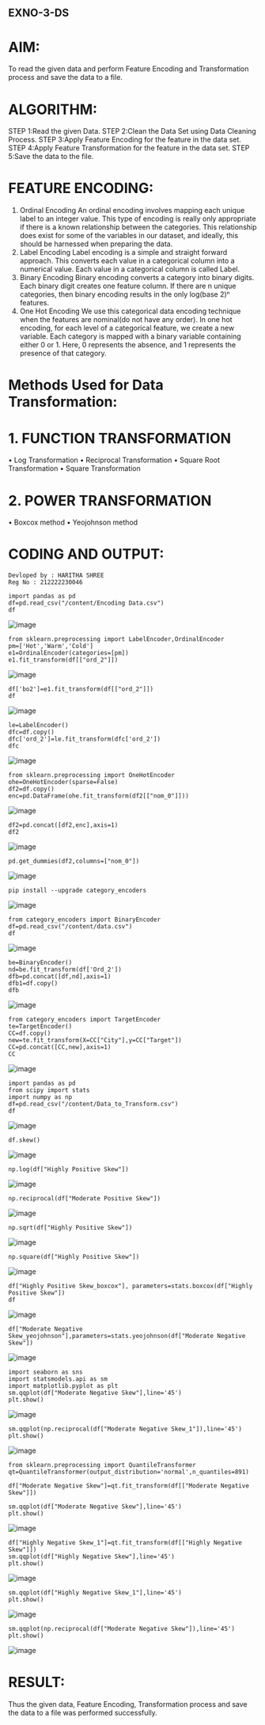 ## EXNO-3-DS

# AIM:
To read the given data and perform Feature Encoding and Transformation process and save the data to a file.

# ALGORITHM:
STEP 1:Read the given Data.
STEP 2:Clean the Data Set using Data Cleaning Process.
STEP 3:Apply Feature Encoding for the feature in the data set.
STEP 4:Apply Feature Transformation for the feature in the data set.
STEP 5:Save the data to the file.

# FEATURE ENCODING:
1. Ordinal Encoding
An ordinal encoding involves mapping each unique label to an integer value. This type of encoding is really only appropriate if there is a known relationship between the categories. This relationship does exist for some of the variables in our dataset, and ideally, this should be harnessed when preparing the data.
2. Label Encoding
Label encoding is a simple and straight forward approach. This converts each value in a categorical column into a numerical value. Each value in a categorical column is called Label.
3. Binary Encoding
Binary encoding converts a category into binary digits. Each binary digit creates one feature column. If there are n unique categories, then binary encoding results in the only log(base 2)ⁿ features.
4. One Hot Encoding
We use this categorical data encoding technique when the features are nominal(do not have any order). In one hot encoding, for each level of a categorical feature, we create a new variable. Each category is mapped with a binary variable containing either 0 or 1. Here, 0 represents the absence, and 1 represents the presence of that category.

# Methods Used for Data Transformation:
  # 1. FUNCTION TRANSFORMATION
• Log Transformation
• Reciprocal Transformation
• Square Root Transformation
• Square Transformation
  # 2. POWER TRANSFORMATION
• Boxcox method
• Yeojohnson method

# CODING AND OUTPUT:
```
Devloped by : HARITHA SHREE
Reg No : 212222230046
```

```
import pandas as pd
df=pd.read_csv("/content/Encoding Data.csv")
df
```
![image](https://github.com/user-attachments/assets/4edb1355-4b72-4ce9-b63d-882d6d9a1b7f)
```
from sklearn.preprocessing import LabelEncoder,OrdinalEncoder
pm=['Hot','Warm','Cold']
e1=OrdinalEncoder(categories=[pm])
e1.fit_transform(df[["ord_2"]])
```
![image](https://github.com/user-attachments/assets/a4df77f2-1e7e-4657-89c2-ef292d17d541)
```
df['bo2']=e1.fit_transform(df[["ord_2"]])
df
```
![image](https://github.com/user-attachments/assets/261efc3b-b019-4bdd-bca9-1645fe4a08f0)
```
le=LabelEncoder()
dfc=df.copy()
dfc['ord_2']=le.fit_transform(dfc['ord_2'])
dfc
```
![image](https://github.com/user-attachments/assets/42de6a88-e0f6-425d-a002-abcbf2247ada)
```
from sklearn.preprocessing import OneHotEncoder
ohe=OneHotEncoder(sparse=False)
df2=df.copy()
enc=pd.DataFrame(ohe.fit_transform(df2[["nom_0"]]))
```
![image](https://github.com/user-attachments/assets/f30f8a2a-9f67-40e3-95a5-5c7efe57abc5)
```
df2=pd.concat([df2,enc],axis=1)
df2
```
![image](https://github.com/user-attachments/assets/5e4df103-d83f-4e59-b31a-7103bed9b68f)
```
pd.get_dummies(df2,columns=["nom_0"])
```
![image](https://github.com/user-attachments/assets/00cc8a67-5b61-474f-bc75-ce21a8100b76)
```
pip install --upgrade category_encoders
```
![image](https://github.com/user-attachments/assets/a1056047-3a4f-4b98-bc5f-b9e7459c95ef)
```
from category_encoders import BinaryEncoder
df=pd.read_csv("/content/data.csv")
df
```
![image](https://github.com/user-attachments/assets/28e1de22-6959-49b4-a6ab-2e3f43a95d0c)
```
be=BinaryEncoder()
nd=be.fit_transform(df['Ord_2'])
dfb=pd.concat([df,nd],axis=1)
dfb1=df.copy()
dfb
```
![image](https://github.com/user-attachments/assets/8f61044c-8cdc-4f52-8f09-62593127efbf)
```
from category_encoders import TargetEncoder
te=TargetEncoder()
CC=df.copy()
new=te.fit_transform(X=CC["City"],y=CC["Target"])
CC=pd.concat([CC,new],axis=1)
CC
```
![image](https://github.com/user-attachments/assets/45e15627-d3ce-444e-94cd-f1ea39aff6d5)
```
import pandas as pd
from scipy import stats
import numpy as np
df=pd.read_csv("/content/Data_to_Transform.csv")
df
```
![image](https://github.com/user-attachments/assets/dd8760e4-a81c-4192-a5a4-c58e378532dd)
```
df.skew()
```
![image](https://github.com/user-attachments/assets/4d0882cd-2e16-4331-802a-205c6d049c9a)
```
np.log(df["Highly Positive Skew"])
```
![image](https://github.com/user-attachments/assets/4edbe1e2-0a5f-415a-9733-f7a8e1b272f8)
```
np.reciprocal(df["Moderate Positive Skew"])
```
![image](https://github.com/user-attachments/assets/81792253-adae-4529-ac3a-770b7a78d745)
```
np.sqrt(df["Highly Positive Skew"])
```
![image](https://github.com/user-attachments/assets/e0865d58-1eb9-4100-bc9b-c140cbbbb328)
```
np.square(df["Highly Positive Skew"])
```
![image](https://github.com/user-attachments/assets/6f68d3f7-8423-4a25-a8a2-e76abf5e3f14)
```
df["Highly Positive Skew_boxcox"], parameters=stats.boxcox(df["Highly Positive Skew"])
df
```
![image](https://github.com/user-attachments/assets/0b5060e1-7076-4247-b4b9-8daf3d501770)
```
df["Moderate Negative Skew_yeojohnson"],parameters=stats.yeojohnson(df["Moderate Negative Skew"])
```
![image](https://github.com/user-attachments/assets/14a93379-807d-4a11-8447-d6a196e1785e)
```
import seaborn as sns
import statsmodels.api as sm
import matplotlib.pyplot as plt
sm.qqplot(df["Moderate Negative Skew"],line='45')
plt.show()
```
![image](https://github.com/user-attachments/assets/628444f7-8471-4ef0-a1fb-ed7ddcacf48d)
```
sm.qqplot(np.reciprocal(df["Moderate Negative Skew_1"]),line='45')
plt.show()
```
![image](https://github.com/user-attachments/assets/4a1ded16-c3bc-479a-b34f-6cd2c3bc23ad)
```
from sklearn.preprocessing import QuantileTransformer
qt=QuantileTransformer(output_distribution='normal',n_quantiles=891)

df["Moderate Negative Skew"]=qt.fit_transform(df[["Moderate Negative Skew"]])

sm.qqplot(df["Moderate Negative Skew"],line='45')
plt.show()
```
![image](https://github.com/user-attachments/assets/f40b2972-92e5-43b3-b45e-944dfa7f3b5a)
```
df["Highly Negative Skew_1"]=qt.fit_transform(df[["Highly Negative Skew"]])
sm.qqplot(df["Highly Negative Skew"],line='45')
plt.show()
```
![image](https://github.com/user-attachments/assets/9877a1d9-937a-4334-b630-508f7efb5dd8)
```
sm.qqplot(df["Highly Negative Skew_1"],line='45')
plt.show()
```
![image](https://github.com/user-attachments/assets/f8bf6410-1a8a-48c6-8f32-b29b8d7ef9d0)
```
sm.qqplot(np.reciprocal(df["Moderate Negative Skew"]),line='45')
plt.show()
```
![image](https://github.com/user-attachments/assets/42f2d1e8-cc1a-4681-a552-4386038c44a6)



       
# RESULT:
Thus the given data, Feature Encoding, Transformation process and save the data to a file was performed successfully.
      
      
     

       
